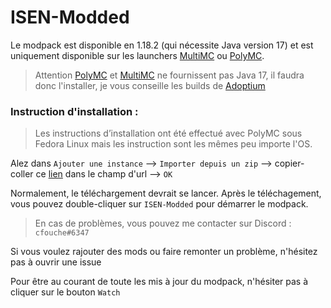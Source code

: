 # ISEN-Modded

Le modpack est disponible en 1.18.2 (qui nécessite Java version 17) et est uniquement disponible sur les launchers <a href="https://multimc.org/">MultiMC</a> ou <a href="https://polymc.org/">PolyMC</a>.

>Attention <a href="https://polymc.org/">PolyMC</a> et <a href="https://multimc.org/">MultiMC</a> ne fournissent pas Java 17, il faudra donc l'installer, je vous conseille les builds de <a href="https://adoptium.net/">Adoptium</a>

### Instruction d'installation :

> Les instructions d’installation ont été effectué avec PolyMC sous Fedora Linux mais les instruction sont les mêmes peu importe l'OS.

Alez dans ```Ajouter une instance``` --> ```Importer depuis un zip``` --> copier-coller ce <a href="https://github.com/cfouche3005/ISEN-Modded/archive/refs/tags/ISEN-Modded.zip">lien</a> dans le champ d'url --> ```OK```

Normalement, le téléchargement devrait se lancer. Après le téléchagement, vous pouvez double-cliquer sur ```ISEN-Modded``` pour démarrer le modpack.

> En cas de problèmes, vous pouvez me contacter sur Discord : ```cfouche#6347```

Si vous voulez rajouter des mods ou faire remonter un problème, n'hésitez pas à ouvrir une issue

Pour être au courant de toute les mis à jour du modpack, n'hésiter pas à cliquer sur le bouton ```Watch```
